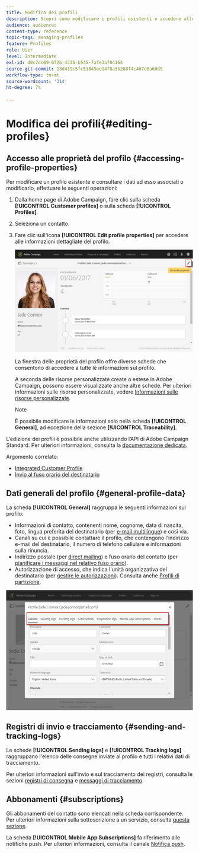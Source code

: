 ```yaml
---
title: Modifica dei profili
description: Scopri come modificare i profili esistenti e accedere alle informazioni di contatto, ai canali preferiti, ai registri di tracciamento, agli abbonamenti, ecc.
audience: audiences
content-type: reference
topic-tags: managing-profiles
feature: Profiles
role: User
level: Intermediate
exl-id: d0c7dc09-6f2b-4336-b545-7afe3a704164
source-git-commit: 13d419c5fc51845ee14f8a3b288f4c467e0a60d9
workflow-type: tm+mt
source-wordcount: '314'
ht-degree: 7%

---
```


# Modifica dei profili{#editing-profiles}

## Accesso alle proprietà del profilo {#accessing-profile-properties}

Per modificare un profilo esistente e consultare i dati ad esso associati o modificarlo, effettuare le seguenti operazioni:

1. Dalla home page di Adobe Campaign, fare clic sulla scheda **[!UICONTROL Customer profiles]** o sulla scheda **[!UICONTROL Profiles]**.
1. Seleziona un contatto.
1. Fare clic sull&#39;icona **[!UICONTROL Edit profile properties]** per accedere alle informazioni dettagliate del profilo.

   ![](assets/profile_creation2.png)

   La finestra delle proprietà del profilo offre diverse schede che consentono di accedere a tutte le informazioni sul profilo.

   A seconda delle risorse personalizzate create o estese in Adobe Campaign, possono essere visualizzate anche altre schede. Per ulteriori informazioni sulle risorse personalizzate, vedere [Informazioni sulle risorse personalizzate](../../developing/using/data-model-concepts.md).

   >[!NOTE]
   >
   >È possibile modificare le informazioni solo nella scheda **[!UICONTROL General]**, ad eccezione della sezione **[!UICONTROL Traceability]**.

L’edizione dei profili è possibile anche utilizzando l’API di Adobe Campaign Standard. Per ulteriori informazioni, consulta la [documentazione dedicata](../../api/using/updating-profiles.md).

Argomento correlato:

* [Integrated Customer Profile](../../audiences/using/integrated-customer-profile.md)
* [Invio al fuso orario del destinatario](../../sending/using/sending-messages-at-the-recipient-s-time-zone.md)

## Dati generali del profilo {#general-profile-data}

La scheda **[!UICONTROL General]** raggruppa le seguenti informazioni sul profilo:

* Informazioni di contatto, contenenti nome, cognome, data di nascita, foto, lingua preferita del destinatario (per [e-mail multilingue](../../channels/using/creating-a-multilingual-email.md)) e così via.
* Canali su cui è possibile contattare il profilo, che contengono l’indirizzo e-mail del destinatario, il numero di telefono cellulare e informazioni sulla rinuncia.
* Indirizzo postale (per [direct mailing](../../channels/using/about-direct-mail.md)) e fuso orario del contatto (per [pianificare i messaggi nel relativo fuso orario](../../sending/using/sending-messages-at-the-recipient-s-time-zone.md)).
* Autorizzazione di accesso, che indica l&#39;unità organizzativa del destinatario (per [gestire le autorizzazioni](../../administration/using/about-access-management.md)). Consulta anche [Profili di partizione](../../administration/using/organizational-units.md#partitioning-profiles).

![](assets/profile_creation4.png)

## Registri di invio e tracciamento {#sending-and-tracking-logs}

Le schede **[!UICONTROL Sending logs]** e **[!UICONTROL Tracking logs]** raggruppano l&#39;elenco delle consegne inviate al profilo e tutti i relativi dati di tracciamento.

Per ulteriori informazioni sull&#39;invio e sul tracciamento dei registri, consulta le sezioni [registri di consegna](../../sending/using/monitoring-a-delivery.md#delivery-logs) e [messaggi di tracciamento](../../sending/using/tracking-messages.md).

## Abbonamenti {#subscriptions}

Gli abbonamenti del contatto sono elencati nella scheda corrispondente. Per ulteriori informazioni sulla sottoscrizione a un servizio, consulta [questa sezione](../../audiences/using/about-subscriptions.md).

La scheda **[!UICONTROL Mobile App Subscriptions]** fa riferimento alle notifiche push. Per ulteriori informazioni, consulta il canale [Notifica push](../../channels/using/about-push-notifications.md).
